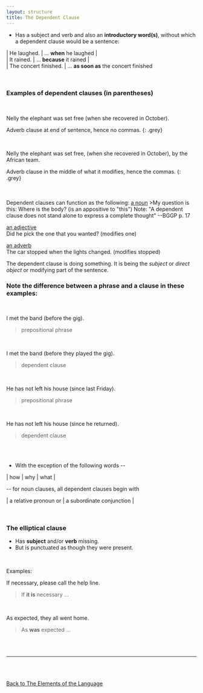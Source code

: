 ```yaml
---
layout: structure
title: The Dependent Clause
---
```


* Has a subject and verb and also an **introductory word(s)**, without which a dependent clause would be a sentence:  



| He laughed. | ... **when** he laughed |  
| It rained. | ... **because** it rained |  
| The concert finished. | ... **as soon as** the concert finished  

<br/>

### Examples of dependent clauses (in parentheses)  

<br/>

Nelly the elephant was set free (when she recovered in October).  

Adverb clause at end of sentence, hence no commas.
{: .grey}   

<br/>  



Nelly the elephant was set free, (when she recovered in October), by the African team.  

Adverb clause in the middle of what it modifies, hence the commas.
{: .grey} 

<br/>
<br/>  
Dependent clauses can function as the following:  
<ins>a noun</ins>  
>My question is this: Where is the body?  (is an appositive to "this")  
Note: "A dependent clause does not stand alone to express a complete thought" --BGGP p. 17

<ins> an adjective</ins>  
Did he pick the one that you wanted? (modifies one)    

<ins> an adverb</ins>  
The car stopped when the lights changed.  (modifies stopped)  

The dependent clause is doing something. It is being the *subject* or *direct object* or modifying part of the sentence.  

  

### Note the difference between a phrase and a clause in these examples:  

<br/>

I met the band (before the gig).
>prepositional phrase  


<br/>


I met the band (before they played the gig).  
>dependent clause


<br/>


He has not left his house (since last Friday).   
>prepositional phrase  


<br/>


He has not left his house (since he returned).  
>dependent clause  

<br/>
<br/>


* With the exception of the following words --    

| how | why | what | 
  
-- for noun clauses, all dependent clauses begin with   

| a relative pronoun or | a subordinate conjunction |

<br>
 
### The elliptical clause  
* Has **subject** and/or **verb** missing.  
* But is punctuated as though they were present.  
<br/>

Examples:

If necessary, please call the help line.
> If **it is** necessary ...  

<br/>  

As expected, they all went home.
> As **was** expected ...


 


<br/>
<br/>

---

<br/>
<br/>

[Back to The Elements of the Language]({{site.baseurl}}/structures/the-elements-of-the-language)
